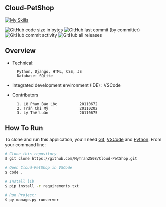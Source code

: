 ## Cloud-PetShop 
[![My Skills](https://skillicons.dev/icons?i=py,django,vscode,sqlite,html,css,js,perline=9)](https://skillicons.dev) 

![GitHub code size in bytes](https://img.shields.io/github/languages/code-size/MyTran2508/Cloud-PetShop)
![GitHub last commit (by committer)](https://img.shields.io/github/last-commit/MyTran2508/Cloud-PetShop)
![GitHub commit activity](https://img.shields.io/github/commit-activity/m/MyTran2508/Cloud-PetShop)
![GitHub all releases](https://img.shields.io/github/downloads/MyTran2508/Cloud-PetShop/total)

## Overview
* Technical:

        Python, Django, HTML, CSS, JS
        Database: SQLite


* Integrated development environment (IDE) : VSCode
* Contributors

        1. Lê Phạm Bảo Lộc          20110672
        2. Trần Chí Mỹ              20110202
        3. Lý Thế Luân              20110675


## How To Run

To clone and run this application, you'll need [Git](https://git-scm.com), [VSCode](https://code.visualstudio.com/download) and [Python](https://www.python.org/downloads/).
From your command line:
```bash
# Clone this repository
$ git clone https://github.com/MyTran2508/Cloud-PetShop.git

# Open Cloud-PetShop in VSCode
$ code .

# Install lib
$ pip install -r requirements.txt

# Run Project:
$ py manage.py runserver

```

